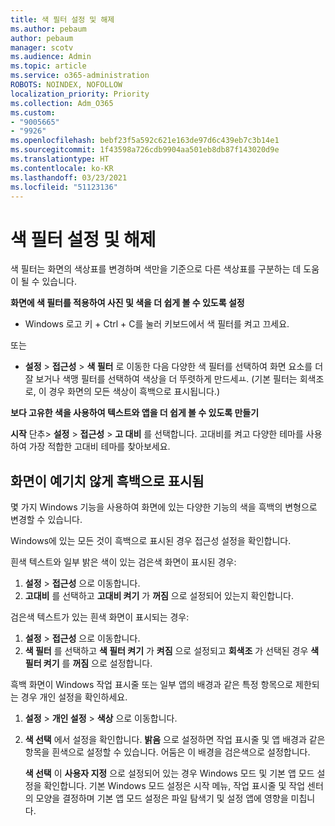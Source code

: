 ```yaml
---
title: 색 필터 설정 및 해제
ms.author: pebaum
author: pebaum
manager: scotv
ms.audience: Admin
ms.topic: article
ms.service: o365-administration
ROBOTS: NOINDEX, NOFOLLOW
localization_priority: Priority
ms.collection: Adm_O365
ms.custom:
- "9005665"
- "9926"
ms.openlocfilehash: bebf23f5a592c621e163de97d6c439eb7c3b14e1
ms.sourcegitcommit: 1f43598a726cdb9904aa501eb8db87f143020d9e
ms.translationtype: HT
ms.contentlocale: ko-KR
ms.lasthandoff: 03/23/2021
ms.locfileid: "51123136"
---
```

# <a name="turn-on-and-off-color-filter"></a>색 필터 설정 및 해제

색 필터는 화면의 색상표를 변경하며 색만을 기준으로 다른 색상표를 구분하는 데 도움이 될 수 있습니다.

**화면에 색 필터를 적용하여 사진 및 색을 더 쉽게 볼 수 있도록 설정**

- Windows 로고 키 + Ctrl + C를 눌러 키보드에서 색 필터를 켜고 끄세요. 

또는

- **설정** > **접근성** > **색 필터** 로 이동한 다음 다양한 색 필터를 선택하여 화면 요소를 더 잘 보거나 색맹 필터를 선택하여 색상을 더 뚜렷하게 만드세ㅛ.  (기본 필터는 회색조로, 이 경우 화면의 모든 색상이 흑백으로 표시됩니다.)

**보다 고유한 색을 사용하여 텍스트와 앱을 더 쉽게 볼 수 있도록 만들기**  

**시작** 단추> **설정** > **접근성** > **고 대비** 를 선택합니다. 고대비를 켜고 다양한 테마를 사용하여 가장 적합한 고대비 테마를 찾아보세요.

## <a name="my-screen-is-unexpectedly-black-and-white"></a>화면이 예기치 않게 흑백으로 표시됨

몇 가지 Windows 기능을 사용하여 화면에 있는 다양한 기능의 색을 흑백의 변형으로 변경할 수 있습니다.

Windows에 있는 모든 것이 흑백으로 표시된 경우 접근성 설정을 확인합니다.

흰색 텍스트와 일부 밝은 색이 있는 검은색 화면이 표시된 경우:  

1. **설정** > **접근성** 으로 이동합니다.  
1. **고대비** 를 선택하고 **고대비 켜기** 가 **꺼짐** 으로 설정되어 있는지 확인합니다.

검은색 텍스트가 있는 흰색 화면이 표시되는 경우:  

1. **설정** > **접근성** 으로 이동합니다.  
1. **색 필터** 를 선택하고 **색 필터 켜기** 가 **켜짐** 으로 설정되고 **회색조** 가 선택된 경우 **색 필터 켜기** 를 **꺼짐** 으로 설정합니다.

흑백 화면이 Windows 작업 표시줄 또는 일부 앱의 배경과 같은 특정 항목으로 제한되는 경우 개인 설정을 확인하세요.

1. **설정** > **개인 설정** > **색상** 으로 이동합니다.

1. **색 선택** 에서 설정을 확인합니다. **밝음** 으로 설정하면 작업 표시줄 및 앱 배경과 같은 항목을 흰색으로 설정할 수 있습니다. 어둠은 이 배경을 검은색으로 설정합니다.  

    **색 선택** 이 **사용자 지정** 으로 설정되어 있는 경우 Windows 모드 및 기본 앱 모드 설정을 확인합니다. 기본 Windows 모드 설정은 시작 메뉴, 작업 표시줄 및 작업 센터의 모양을 결정하며 기본 앱 모드 설정은 파일 탐색기 및 설정 앱에 영향을 미칩니다.

